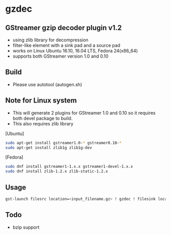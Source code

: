 # gzdec

GStreamer gzip decoder plugin v1.2
---------------------------------------------

- using zlib library for decompression
- filter-like element with a sink pad and a source pad
- works on Linux Ubuntu 16.10, 16.04 LTS, Fedora 24(x86_64)
- supports both GStreamer version 1.0 and 0.10

## Build
- Please use autotool (autogen.sh)

## Note for Linux system
- This will generate 2 plugins for GStreamer 1.0 and 0.10 so it requires both devel package to build.
- This also requires zlib library

[Ubuntu]
```sh
sudo apt-get install gstreamer1.0-* gstreamer0.10-*
sudo apt-get install zlib1g zlib1g-dev
```

[Fedora]
```sh
sudo dnf install gstreamer1-1.x.x gstreamer1-devel-1.x.x
sudo dnf install zlib-1.2.x zlib-static-1.2.x
```

## Usage
```sh
gst-launch filesrc location=<input_filename.gz> ! gzdec ! filesink location=<output_filename>
```
## Todo
- bzip support
